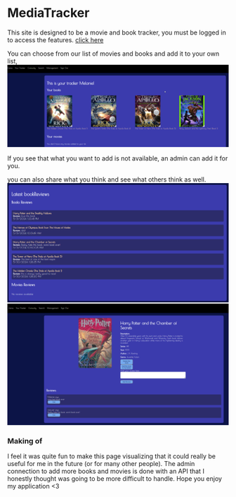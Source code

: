 # MediaTracker
This site is designed to be a movie and book tracker, you must be logged in to access the features. [click here](https://mediatrackermel.netlify.app)

You can choose from our list of movies and books and add it to your own list, 
![MediaTracker Your List](/assets/Yout-list.png)

If you see that what you want to add is not available, an admin can add it for you. 

you can also share what you think and see what others think as well.
![MediaTracker comunity](assets/Comunity.png)
![MediaTracker coments section](assets/Comments-section.png)

### Making of
I feel it was quite fun to make this page visualizing that it could really be useful for me in the future (or for many other people).
The admin connection to add more books and movies is done with an API that I honestly thought was going to be more difficult to handle.
Hope you enjoy my application <3